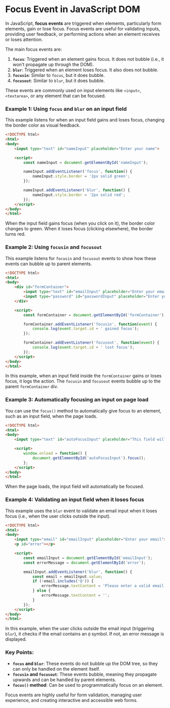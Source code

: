 # Focus Event in JavaScript DOM

In JavaScript, **focus events** are triggered when elements, particularly form elements, gain or lose focus. Focus events are useful for validating inputs, providing user feedback, or performing actions when an element receives or loses attention.

The main focus events are:

1. **`focus`**: Triggered when an element gains focus. It does not bubble (i.e., it won't propagate up through the DOM).
2. **`blur`**: Triggered when an element loses focus. It also does not bubble.
3. **`focusin`**: Similar to `focus`, but it does bubble.
4. **`focusout`**: Similar to `blur`, but it does bubble.

These events are commonly used on input elements like `<input>`, `<textarea>`, or any element that can be focused.

### Example 1: Using `focus` and `blur` on an input field
This example listens for when an input field gains and loses focus, changing the border color as visual feedback.

```html
<!DOCTYPE html>
<html>
<body>
    <input type="text" id="nameInput" placeholder="Enter your name">

    <script>
        const nameInput = document.getElementById('nameInput');

        nameInput.addEventListener('focus', function() {
            nameInput.style.border = '2px solid green';
        });

        nameInput.addEventListener('blur', function() {
            nameInput.style.border = '2px solid red';
        });
    </script>
</body>
</html>
```
When the input field gains focus (when you click on it), the border color changes to green. When it loses focus (clicking elsewhere), the border turns red.

### Example 2: Using `focusin` and `focusout`
This example listens for `focusin` and `focusout` events to show how these events can bubble up to parent elements.

```html
<!DOCTYPE html>
<html>
<body>
    <div id="formContainer">
        <input type="text" id="emailInput" placeholder="Enter your email">
        <input type="password" id="passwordInput" placeholder="Enter your password">
    </div>

    <script>
        const formContainer = document.getElementById('formContainer');

        formContainer.addEventListener('focusin', function(event) {
            console.log(event.target.id + ' gained focus');
        });

        formContainer.addEventListener('focusout', function(event) {
            console.log(event.target.id + ' lost focus');
        });
    </script>
</body>
</html>
```
In this example, when an input field inside the `formContainer` gains or loses focus, it logs the action. The `focusin` and `focusout` events bubble up to the parent `formContainer` div.

### Example 3: Automatically focusing an input on page load
You can use the `focus()` method to automatically give focus to an element, such as an input field, when the page loads.

```html
<!DOCTYPE html>
<html>
<body>
    <input type="text" id="autoFocusInput" placeholder="This field will be focused automatically">

    <script>
        window.onload = function() {
            document.getElementById('autoFocusInput').focus();
        };
    </script>
</body>
</html>
```
When the page loads, the input field will automatically be focused.

### Example 4: Validating an input field when it loses focus
This example uses the `blur` event to validate an email input when it loses focus (i.e., when the user clicks outside the input).

```html
<!DOCTYPE html>
<html>
<body>
    <input type="email" id="emailInput" placeholder="Enter your email">
    <p id="error"></p>

    <script>
        const emailInput = document.getElementById('emailInput');
        const errorMessage = document.getElementById('error');

        emailInput.addEventListener('blur', function() {
            const email = emailInput.value;
            if (!email.includes('@')) {
                errorMessage.textContent = 'Please enter a valid email address.';
            } else {
                errorMessage.textContent = '';
            }
        });
    </script>
</body>
</html>
```
In this example, when the user clicks outside the email input (triggering `blur`), it checks if the email contains an `@` symbol. If not, an error message is displayed.

### Key Points:
- **`focus` and `blur`**: These events do not bubble up the DOM tree, so they can only be handled on the element itself.
- **`focusin` and `focusout`**: These events bubble, meaning they propagate upwards and can be handled by parent elements.
- **`focus()` method**: Can be used to programmatically focus on an element.

Focus events are highly useful for form validation, managing user experience, and creating interactive and accessible web forms.